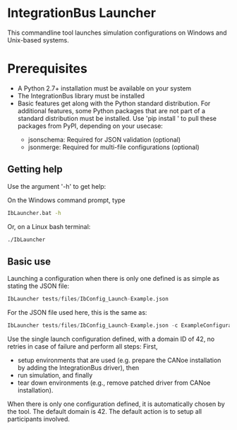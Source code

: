 # IntegrationBus Launcher

This commandline tool launches simulation configurations on Windows and Unix-based systems.

# Prerequisites

* A Python 2.7+ installation must be available on your system
* The IntegrationBus library must be installed
* Basic features get along with the Python standard distribution.
  For additional features, some Python packages that are not part of a standard distribution must be installed.
  Use 'pip install <packagename>' to pull these packages from PyPI, depending on your usecase:
  * jsonschema: Required for JSON validation (optional)
  * jsonmerge: Required for multi-file configurations (optional)

## Getting help

Use the argument '-h' to get help:

On the Windows command prompt, type

```cmd
IbLauncher.bat -h
```

Or, on a Linux bash terminal:

```bash
./IbLauncher
```

## Basic use

Launching a configuration when there is only one defined is as simple as stating the JSON file:

```py
IbLauncher tests/files/IbConfig_Launch-Example.json
```

For the JSON file used here, this is the same as:

```py
IbLauncher tests/files/IbConfig_Launch-Example.json -c ExampleConfiguration1 -d 42 -r 1 -x setup-run-teardown
```

Use the single launch configuration defined, with a domain ID of 42, no retries in case of failure and perform all steps: First,

* setup environments that are used (e.g. prepare the CANoe installation by adding the IntegrationBus driver), then 
* run simulation, and finally 
* tear down environments (e.g., remove patched driver from CANoe installation).

When there is only one configuration defined, it is automatically chosen by the tool.
The default domain is 42.
The default action is to setup all participants involved.
